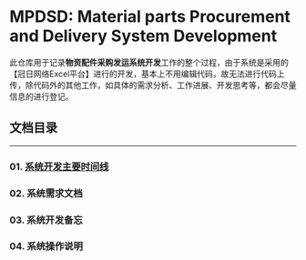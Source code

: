 # MPDSD: Material parts Procurement and Delivery System Development 
此仓库用于记录**物资配件采购发运系统开发**工作的整个过程，由于系统是采用的【冠日网络Excel平台】进行的开发，基本上不用编辑代码，故无法进行代码上传，除代码外的其他工作，如具体的需求分析、工作进展、开发思考等，都会尽量信息的进行登记。

## 文档目录

---

### 01. [系统开发主要时间线](https://github.com/keepgrowing27/MPDSD/blob/master/01_Task_timeline.md)

### 02. 系统需求文档

### 03. 系统开发备忘

### 04. 系统操作说明

